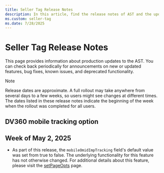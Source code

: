 ```yaml
---
title: Seller Tag Release Notes
description: In this article, find the release notes of AST and the updates made for each release.
ms.custom: seller-tag
ms.date: 7/28/2025
---
```


# Seller Tag Release Notes

This page provides information about production updates to the AST. You can check back periodically for announcements on new or updated features, bug fixes, known issues, and deprecated functionality.
> [!NOTE]
> Release dates are approximate. A full rollout may take anywhere from several days to a few weeks, so users might see changes at different times. The dates listed in these release notes indicate the beginning of the week when the rollout was completed for all users.


## DV360 mobile tracking option
## Week of May 2, 2025

- As part of this release, the `mobileOmidImpTracking` field's default value was set from true to false. The underlying functionality for this feature has not otherwise changed. For additional details about this feature, please visit the [setPageOpts]() page.
